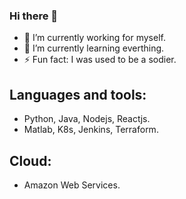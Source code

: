 ### Hi there 👋
- 🔭 I’m currently working for myself.
- 🌱 I’m currently learning everthing.
- ⚡ Fun fact: I was used to be a sodier.
## Languages and tools:
- Python, Java, Nodejs, Reactjs.
- Matlab, K8s, Jenkins, Terraform.
## Cloud:
- Amazon Web Services.
